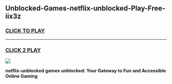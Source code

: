 
## Unblocked-Games-netflix-unblocked-Play-Free-iix3z
<h3>
<a href="https://premium76.site?title=netflix-unblocked&ref=12A">CLICK TO PLAY</a></h3>
<hr>

<h3>
<a href="https://premium76.site?title=netflix-unblocked&ref=12A">CLICK 2 PLAY</a>
  
</h3>

<a href="https://premium76.site?title=netflix-unblocked&ref=12A"><img src="https://clearcache.store/games.png"></a>


**netflix-unblocked games unblocked: Your Gateway to Fun and Accessible Online Gaming**
